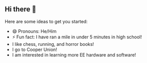 ## Hi there 👋

Here are some ideas to get you started:
- 😄 Pronouns: He/Him
- ⚡ Fun fact: I have ran a mile in under 5 minutes in high school!
-  I like chess, running, and horror books!
-  I go to Cooper Union!
-  I am interested in learning more EE hardware and software!
 
<!--
**KennethC888/KennethC888** is a ✨ _special_ ✨ repository because its `README.md` (this file) appears on your GitHub profile.
- 📫 How to reach me: 
- 💬 Ask me about ...
- 🌱 I’m currently learning ...
- 🤔 I’m looking for help with ...
-->
